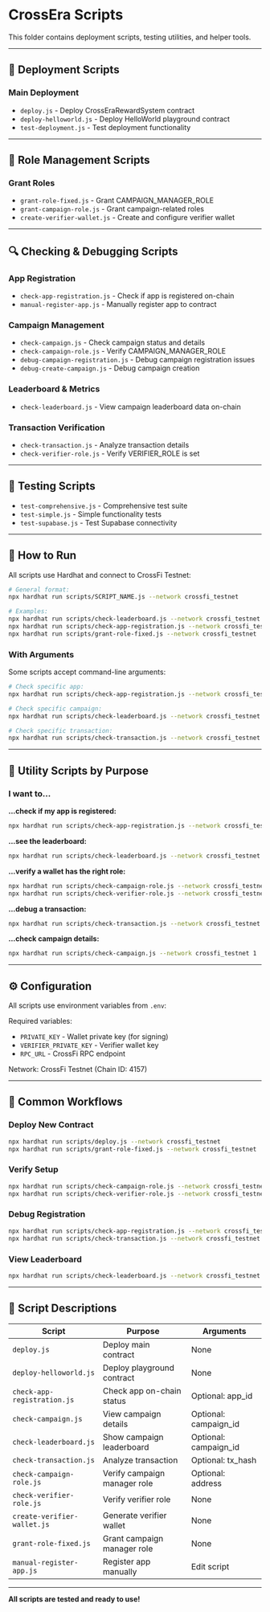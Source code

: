 # CrossEra Scripts

This folder contains deployment scripts, testing utilities, and helper tools.

---

## 🚀 Deployment Scripts

### **Main Deployment**
- `deploy.js` - Deploy CrossEraRewardSystem contract
- `deploy-helloworld.js` - Deploy HelloWorld playground contract
- `test-deployment.js` - Test deployment functionality

---

## 🔐 Role Management Scripts

### **Grant Roles**
- `grant-role-fixed.js` - Grant CAMPAIGN_MANAGER_ROLE
- `grant-campaign-role.js` - Grant campaign-related roles
- `create-verifier-wallet.js` - Create and configure verifier wallet

---

## 🔍 Checking & Debugging Scripts

### **App Registration**
- `check-app-registration.js` - Check if app is registered on-chain
- `manual-register-app.js` - Manually register app to contract

### **Campaign Management**
- `check-campaign.js` - Check campaign status and details
- `check-campaign-role.js` - Verify CAMPAIGN_MANAGER_ROLE
- `debug-campaign-registration.js` - Debug campaign registration issues
- `debug-create-campaign.js` - Debug campaign creation

### **Leaderboard & Metrics**
- `check-leaderboard.js` - View campaign leaderboard data on-chain

### **Transaction Verification**
- `check-transaction.js` - Analyze transaction details
- `check-verifier-role.js` - Verify VERIFIER_ROLE is set

---

## 🧪 Testing Scripts

- `test-comprehensive.js` - Comprehensive test suite
- `test-simple.js` - Simple functionality tests
- `test-supabase.js` - Test Supabase connectivity

---

## 📖 How to Run

All scripts use Hardhat and connect to CrossFi Testnet:

```bash
# General format:
npx hardhat run scripts/SCRIPT_NAME.js --network crossfi_testnet

# Examples:
npx hardhat run scripts/check-leaderboard.js --network crossfi_testnet
npx hardhat run scripts/check-app-registration.js --network crossfi_testnet
npx hardhat run scripts/grant-role-fixed.js --network crossfi_testnet
```

### **With Arguments**

Some scripts accept command-line arguments:

```bash
# Check specific app:
npx hardhat run scripts/check-app-registration.js --network crossfi_testnet YOUR_APP_ID

# Check specific campaign:
npx hardhat run scripts/check-leaderboard.js --network crossfi_testnet 1

# Check specific transaction:
npx hardhat run scripts/check-transaction.js --network crossfi_testnet 0x...
```

---

## 🔧 Utility Scripts by Purpose

### **I want to...**

**...check if my app is registered:**
```bash
npx hardhat run scripts/check-app-registration.js --network crossfi_testnet
```

**...see the leaderboard:**
```bash
npx hardhat run scripts/check-leaderboard.js --network crossfi_testnet
```

**...verify a wallet has the right role:**
```bash
npx hardhat run scripts/check-campaign-role.js --network crossfi_testnet
npx hardhat run scripts/check-verifier-role.js --network crossfi_testnet
```

**...debug a transaction:**
```bash
npx hardhat run scripts/check-transaction.js --network crossfi_testnet 0xYOUR_TX_HASH
```

**...check campaign details:**
```bash
npx hardhat run scripts/check-campaign.js --network crossfi_testnet 1
```

---

## ⚙️ Configuration

All scripts use environment variables from `.env`:

Required variables:
- `PRIVATE_KEY` - Wallet private key (for signing)
- `VERIFIER_PRIVATE_KEY` - Verifier wallet key
- `RPC_URL` - CrossFi RPC endpoint

Network: CrossFi Testnet (Chain ID: 4157)

---

## 🎯 Common Workflows

### **Deploy New Contract**
```bash
npx hardhat run scripts/deploy.js --network crossfi_testnet
npx hardhat run scripts/grant-role-fixed.js --network crossfi_testnet
```

### **Verify Setup**
```bash
npx hardhat run scripts/check-campaign-role.js --network crossfi_testnet
npx hardhat run scripts/check-verifier-role.js --network crossfi_testnet
```

### **Debug Registration**
```bash
npx hardhat run scripts/check-app-registration.js --network crossfi_testnet
npx hardhat run scripts/check-transaction.js --network crossfi_testnet 0x...
```

### **View Leaderboard**
```bash
npx hardhat run scripts/check-leaderboard.js --network crossfi_testnet 1
```

---

## 📝 Script Descriptions

| Script | Purpose | Arguments |
|--------|---------|-----------|
| `deploy.js` | Deploy main contract | None |
| `deploy-helloworld.js` | Deploy playground contract | None |
| `check-app-registration.js` | Check app on-chain status | Optional: app_id |
| `check-campaign.js` | View campaign details | Optional: campaign_id |
| `check-leaderboard.js` | Show campaign leaderboard | Optional: campaign_id |
| `check-transaction.js` | Analyze transaction | Optional: tx_hash |
| `check-campaign-role.js` | Verify campaign manager role | Optional: address |
| `check-verifier-role.js` | Verify verifier role | None |
| `create-verifier-wallet.js` | Generate verifier wallet | None |
| `grant-role-fixed.js` | Grant campaign manager role | None |
| `manual-register-app.js` | Register app manually | Edit script |

---

**All scripts are tested and ready to use!**

